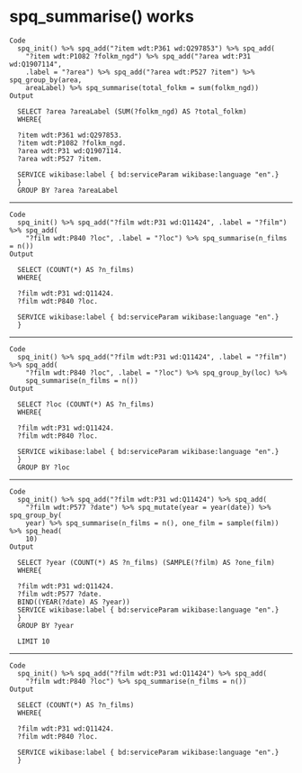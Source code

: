 # spq_summarise() works

    Code
      spq_init() %>% spq_add("?item wdt:P361 wd:Q297853") %>% spq_add(
        "?item wdt:P1082 ?folkm_ngd") %>% spq_add("?area wdt:P31 wd:Q1907114",
        .label = "?area") %>% spq_add("?area wdt:P527 ?item") %>% spq_group_by(area,
        areaLabel) %>% spq_summarise(total_folkm = sum(folkm_ngd))
    Output
      
      SELECT ?area ?areaLabel (SUM(?folkm_ngd) AS ?total_folkm)
      WHERE{
      
      ?item wdt:P361 wd:Q297853.
      ?item wdt:P1082 ?folkm_ngd.
      ?area wdt:P31 wd:Q1907114.
      ?area wdt:P527 ?item.
      
      SERVICE wikibase:label { bd:serviceParam wikibase:language "en".}
      }
      GROUP BY ?area ?areaLabel
      

---

    Code
      spq_init() %>% spq_add("?film wdt:P31 wd:Q11424", .label = "?film") %>% spq_add(
        "?film wdt:P840 ?loc", .label = "?loc") %>% spq_summarise(n_films = n())
    Output
      
      SELECT (COUNT(*) AS ?n_films)
      WHERE{
      
      ?film wdt:P31 wd:Q11424.
      ?film wdt:P840 ?loc.
      
      SERVICE wikibase:label { bd:serviceParam wikibase:language "en".}
      }
      

---

    Code
      spq_init() %>% spq_add("?film wdt:P31 wd:Q11424", .label = "?film") %>% spq_add(
        "?film wdt:P840 ?loc", .label = "?loc") %>% spq_group_by(loc) %>%
        spq_summarise(n_films = n())
    Output
      
      SELECT ?loc (COUNT(*) AS ?n_films)
      WHERE{
      
      ?film wdt:P31 wd:Q11424.
      ?film wdt:P840 ?loc.
      
      SERVICE wikibase:label { bd:serviceParam wikibase:language "en".}
      }
      GROUP BY ?loc
      

---

    Code
      spq_init() %>% spq_add("?film wdt:P31 wd:Q11424") %>% spq_add(
        "?film wdt:P577 ?date") %>% spq_mutate(year = year(date)) %>% spq_group_by(
        year) %>% spq_summarise(n_films = n(), one_film = sample(film)) %>% spq_head(
        10)
    Output
      
      SELECT ?year (COUNT(*) AS ?n_films) (SAMPLE(?film) AS ?one_film)
      WHERE{
      
      ?film wdt:P31 wd:Q11424.
      ?film wdt:P577 ?date.
      BIND((YEAR(?date) AS ?year))
      SERVICE wikibase:label { bd:serviceParam wikibase:language "en".}
      }
      GROUP BY ?year
      
      LIMIT 10

---

    Code
      spq_init() %>% spq_add("?film wdt:P31 wd:Q11424") %>% spq_add(
        "?film wdt:P840 ?loc") %>% spq_summarise(n_films = n())
    Output
      
      SELECT (COUNT(*) AS ?n_films)
      WHERE{
      
      ?film wdt:P31 wd:Q11424.
      ?film wdt:P840 ?loc.
      
      SERVICE wikibase:label { bd:serviceParam wikibase:language "en".}
      }
      

